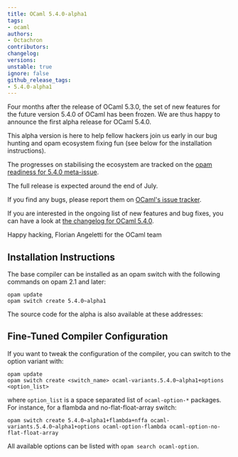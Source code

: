 ```yaml
---
title: OCaml 5.4.0-alpha1
tags:
- ocaml
authors:
- Octachron
contributors:
changelog:
versions:
unstable: true
ignore: false
github_release_tags:
- 5.4.0-alpha1
---
```


Four months after the release of OCaml 5.3.0, the set of new features for the
future version 5.4.0 of OCaml has been frozen. We are thus happy to announce the
first alpha release for OCaml 5.4.0.

This alpha version is here to help fellow hackers join us early in our bug
hunting and opam ecosystem fixing fun (see below for the installation
instructions).

The progresses on stabilising the ecosystem are tracked on the [opam readiness for 5.4.0 meta-issue](https://github.com/ocaml/opam-repository/issues/27916).

The full release is expected around the end of July.

If you find any bugs, please report them on [OCaml's issue tracker](https://github.com/ocaml/ocaml/issues).

If you are interested in the ongoing list of new features and bug fixes, you can have a look at
[the changelog for OCaml 5.4.0](https://github.com/ocaml/ocaml/blob/5.4/Changes).

Happy hacking,
Florian Angeletti for the OCaml team

## Installation Instructions

The base compiler can be installed as an opam switch with the following commands
on opam 2.1 and later:

```
opam update
opam switch create 5.4.0~alpha1
```

The source code for the alpha is also available at these addresses:

## Fine-Tuned Compiler Configuration

If you want to tweak the configuration of the compiler, you can switch to the option variant with:

```
opam update
opam switch create <switch_name> ocaml-variants.5.4.0~alpha1+options <option_list>
```

where `option_list` is a space separated list of `ocaml-option-*` packages. For instance, for a flambda and no-flat-float-array switch:

```
opam switch create 5.4.0~alpha1+flambda+nffa ocaml-variants.5.4.0~alpha1+options ocaml-option-flambda ocaml-option-no-flat-float-array
```

All available options can be listed with `opam search ocaml-option`.